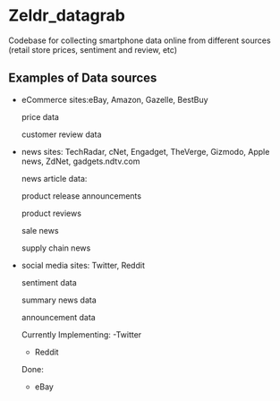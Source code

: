 # Zeldr_datagrab
Codebase for collecting smartphone data online from different sources (retail store prices, sentiment and review, etc)

## Examples of Data sources
  - eCommerce sites:eBay, Amazon, Gazelle, BestBuy
  
    price data
    
    customer review data

  - news sites: TechRadar, cNet, Engadget, TheVerge, Gizmodo, Apple news, ZdNet, gadgets.ndtv.com
  
    news article data:
    
      product release announcements
      
      product reviews
      
      sale news
      
      supply chain news
  
  - social media sites: Twitter, Reddit
  
      sentiment data
    
      summary news data
    
      announcement data
  
  
     Currently Implementing:
      -Twitter
      - Reddit
      
    
    Done:
      - eBay
